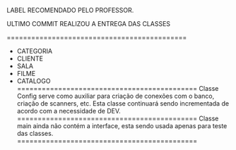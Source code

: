 LABEL RECOMENDADO PELO PROFESSOR.

ULTIMO COMMIT REALIZOU A ENTREGA DAS CLASSES

============================================
* CATEGORIA
* CLIENTE
* SALA
* FILME
* CATALOGO
============================================
Classe Config serve como auxiliar para criação de conexões com o banco, criação de scanners, etc.
Esta classe continuará sendo incrementada de acordo com a necessidade de DEV.
============================================
Classe main ainda não contém a interface, esta sendo usada apenas para teste das classes.
============================================
